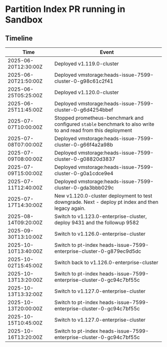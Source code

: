 # Partition Index PR running in Sandbox

## Timeline

Time                 | Event
-------------------- | -----
2025-06-20T12:30:00Z | Deployed v1.119.0-cluster
2025-06-20T21:50:00Z | Deployed vmstorage:heads-issue-7599-cluster-0-g98c61c2f41
2025-06-25T05:25:00Z | Deployed v1.120.0-cluster
2025-06-25T11:45:00Z | Deployed vmstorage:heads-issue-7599-cluster-0-g6d4254bbef
2025-07-07T10:00:00Z | Stopped prometheus-benchmark and configured `stable` benchmark to also write to and read from this deployment
2025-07-08T07:00:00Z | Deployed vmstorage:heads-issue-7599-cluster-0-g66f4a2a98b
2025-07-09T08:00:00Z | Deployed vmstorage:heads-issue-7599-cluster-0-g08820d3837
2025-07-09T15:00:00Z | Deployed vmstorage:heads-issue-7599-cluster-0-g0a1cdce9e4
2025-07-11T12:40:00Z | Deployed vmstorage:heads-issue-7599-cluster-0-gda3bbb029c
2025-07-17T14:30:00Z | New v1.120.0-cluster deployment to test downgrade. Next - deploy pt index and then legacy again.
2025-08-14T09:20:00Z | Switch to v1.123.0-enterprise-cluster, deploy 9431 and the followup 9582
2025-09-30T13:10:00Z | Switch to v1.126.0-enterprise-cluster
2025-10-10T13:40:00Z | Switch to pt-index heads-issue-7599-enterprise-cluster-0-g879ec9d5dc
2025-10-02T15:45:00Z | Switch back to v1.126.0-enterprise-cluster
2025-10-13T13:20:00Z | Switch to pt-index heads-issue-7599-enterprise-cluster-0-gc94c7bf55c
2025-10-13T13:32:00Z | Switch to v1.127.0-enterprise-cluster
2025-10-13T20:00:00Z | Switch to pt-index heads-issue-7599-enterprise-cluster-0-gc94c7bf55c
2025-10-15T10:45:00Z | Switch to v1.127.0-enterprise-cluster
2025-10-16T13:20:00Z | Switch to pt-index heads-issue-7599-enterprise-cluster-0-gc94c7bf55c
